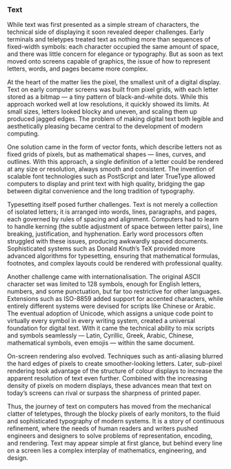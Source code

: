 
### Text

While text was first presented as a simple stream of characters, the technical side of displaying it soon revealed deeper challenges. Early terminals and teletypes treated text as nothing more than sequences of fixed-width symbols: each character occupied the same amount of space, and there was little concern for elegance or typography. But as soon as text moved onto screens capable of graphics, the issue of how to represent letters, words, and pages became more complex.

At the heart of the matter lies the pixel, the smallest unit of a digital display. Text on early computer screens was built from pixel grids, with each letter stored as a bitmap — a tiny pattern of black-and-white dots. While this approach worked well at low resolutions, it quickly showed its limits. At small sizes, letters looked blocky and uneven, and scaling them up produced jagged edges. The problem of making digital text both legible and aesthetically pleasing became central to the development of modern computing.

One solution came in the form of vector fonts, which describe letters not as fixed grids of pixels, but as mathematical shapes — lines, curves, and outlines. With this approach, a single definition of a letter could be rendered at any size or resolution, always smooth and consistent. The invention of scalable font technologies such as PostScript and later TrueType allowed computers to display and print text with high quality, bridging the gap between digital convenience and the long tradition of typography.

Typesetting itself posed further challenges. Text is not merely a collection of isolated letters; it is arranged into words, lines, paragraphs, and pages, each governed by rules of spacing and alignment. Computers had to learn to handle kerning (the subtle adjustment of space between letter pairs), line breaking, justification, and hyphenation. Early word processors often struggled with these issues, producing awkwardly spaced documents. Sophisticated systems such as Donald Knuth’s TeX provided more advanced algorithms for typesetting, ensuring that mathematical formulas, footnotes, and complex layouts could be rendered with professional quality.

Another challenge came with internationalisation. The original ASCII character set was limited to 128 symbols, enough for English letters, numbers, and some punctuation, but far too restrictive for other languages. Extensions such as ISO-8859 added support for accented characters, while entirely different systems were devised for scripts like Chinese or Arabic. The eventual adoption of Unicode, which assigns a unique code point to virtually every symbol in every writing system, created a universal foundation for digital text. With it came the technical ability to mix scripts and symbols seamlessly — Latin, Cyrillic, Greek, Arabic, Chinese, mathematical symbols, even emojis — within the same document.

On-screen rendering also evolved. Techniques such as anti-aliasing blurred the hard edges of pixels to create smoother-looking letters. Later, sub-pixel rendering took advantage of the structure of colour displays to increase the apparent resolution of text even further. Combined with the increasing density of pixels on modern displays, these advances mean that text on today’s screens can rival or surpass the sharpness of printed paper.

Thus, the journey of text on computers has moved from the mechanical clatter of teletypes, through the blocky pixels of early monitors, to the fluid and sophisticated typography of modern systems. It is a story of continuous refinement, where the needs of human readers and writers pushed engineers and designers to solve problems of representation, encoding, and rendering. Text may appear simple at first glance, but behind every line on a screen lies a complex interplay of mathematics, engineering, and design.


